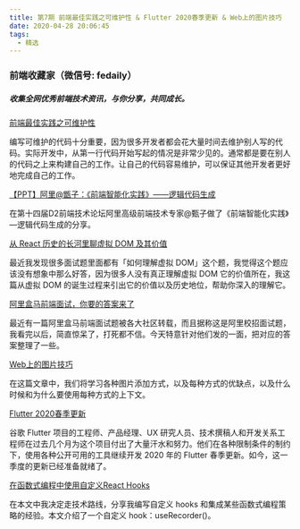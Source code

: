 ```yaml
---
title: 第7期 前端最佳实践之可维护性 & Flutter 2020春季更新 & Web上的图片技巧
date: 2020-04-28 20:06:45
tags:
  - 精选
---
```


### 前端收藏家（微信号: fedaily）
##### 收集全网优秀前端技术资讯，与你分享，共同成长。

[前端最佳实践之可维护性](https://mp.weixin.qq.com/s?__biz=MzA5NzkwNDk3MQ==&mid=2650591656&idx=1&sn=4e9bc80efcbd6415a28e48e9db77a930&scene=21#wechat_redirect)

编写可维护的代码十分重要，因为很多开发者都会花大量时间去维护别人写的代码。实际开发中，从第一行代码开始写起的情况是非常少见的。通常都是要在别人的代码之上来构建自己的工作。让自己的代码容易维护，可以保证其他开发者更好地完成自己的工作。

[【PPT】阿里@甑子：《前端智能化实践》——逻辑代码生成](https://mp.weixin.qq.com/s?__biz=MzIxNjgwMDIzMA==&mid=2247485422&idx=1&sn=d981f6cb327f70b17e1538c30828c367&scene=21#wechat_redirect)

在第十四届D2前端技术论坛阿里高级前端技术专家@甄子做了《前端智能化实践》—逻辑代码生成的分享。

[从 React 历史的长河里聊虚拟 DOM 及其价值](https://mp.weixin.qq.com/s?__biz=Mzg5NDEyMzA2NQ==&mid=2247485053&idx=1&sn=4c280d05cbe2857a1f74833b0515dd2a&scene=21#wechat_redirect)

最近我发现很多面试题里面都有「如何理解虚拟 DOM」这个题，我觉得这个题应该没有想象中那么好答，因为很多人没有真正理解虚拟 DOM 它的价值所在，我这篇从虚拟 DOM 的诞生过程来引出它的价值以及历史地位，帮助你深入的理解它。

[阿里盒马前端面试，你要的答案来了](https://mp.weixin.qq.com/s?__biz=Mzg5ODA5NTM1Mw==&mid=2247485475&idx=2&sn=8811928dc30b988e3e2c7f24604bb52e&scene=21#wechat_redirect)

最近有一篇阿里盒马前端面试题被各大社区转载，而且据称这是阿里校招面试题，我看完以后，简直惊呆了，打死都不信。今天特意针对他们发的一面，把对应的答案整理了一些。

[Web上的图片技巧](https://mp.weixin.qq.com/s?__biz=MjM5MTA1MjAxMQ==&mid=2651236377&idx=1&sn=4f6c04a5873d0f57fa2081b48c5e3f49&scene=21#wechat_redirect)

在这篇文章中，我们将学习各种图片添加方式，以及每种方式的优缺点，以及什么时候和为什么要使用每种方式的上下文。

[Flutter 2020春季更新](https://mp.weixin.qq.com/s?__biz=MzUxMzcxMzE5Ng==&mid=2247494345&idx=1&sn=e8d5a9516e721eb03e209f87df2b1f04&scene=21#wechat_redirect)

谷歌 Flutter 项目的工程师、产品经理、UX 研究人员、技术撰稿人和开发关系工程师在过去几个月为这个项目付出了大量汗水和努力。他们在各种限制条件的制约下，使用各种公开可用的工具继续开发 2020 年的 Flutter 春季更新。如今，这一季度的更新已经准备就绪了。

[在函数式编程中使用自定义React Hooks](https://mp.weixin.qq.com/s?__biz=MzUxMzcxMzE5Ng==&mid=2247494345&idx=2&sn=ec8882169c0de5c2a00e64c4da79bde0&scene=21#wechat_redirect)

在本文中我决定走技术路线，分享我编写自定义 hooks 和集成某些函数式编程策略的经验。本文介绍了一个自定义 hook：useRecorder()。
